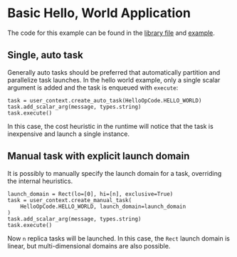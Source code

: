<!--
SPDX-FileCopyrightText: Copyright (c) 2023 NVIDIA CORPORATION & AFFILIATES. All rights reserved.
SPDX-License-Identifier: LicenseRef-NvidiaProprietary

NVIDIA CORPORATION, its affiliates and licensors retain all intellectual
property and proprietary rights in and to this material, related
documentation and any modifications thereto. Any use, reproduction,
disclosure or distribution of this material and related documentation
without an express license agreement from NVIDIA CORPORATION or
its affiliates is strictly prohibited.
-->

# Basic Hello, World Application

The code for this example can be found in the [library file](../hello/hello.py) and [example](hello-world.py).

## Single, auto task

Generally auto tasks should be preferred that automatically
partition and parallelize task launches.
In the hello world example, only a single scalar argument
is added and the task is enqueued with `execute`:

```
task = user_context.create_auto_task(HelloOpCode.HELLO_WORLD)
task.add_scalar_arg(message, types.string)
task.execute()
```

In this case, the cost heuristic in the runtime will notice
that the task is inexpensive and launch a single instance.

## Manual task with explicit launch domain

It is possibly to manually specify the launch domain for a task,
overriding the internal heuristics.

```
launch_domain = Rect(lo=[0], hi=[n], exclusive=True)
task = user_context.create_manual_task(
    HelloOpCode.HELLO_WORLD, launch_domain=launch_domain
)
task.add_scalar_arg(message, types.string)
task.execute()
```

Now `n` replica tasks will be launched. In this case,
the `Rect` launch domain is linear, but multi-dimensional domains
are also possible.
